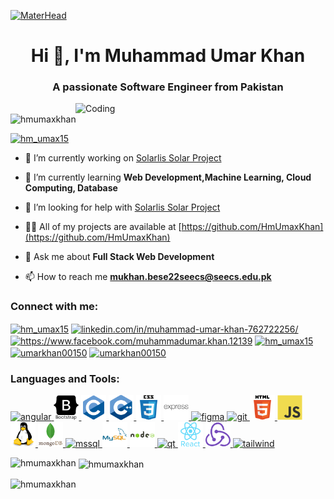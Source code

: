 [![MaterHead](https://gifdb.com/images/high/coding-skills-loading-dk68v8z0hevjpuiv.gif)](https://rishavchanda.io)
<h1 align="center">Hi 👋, I'm Muhammad Umar Khan</h1>
<h3 align="center">A passionate Software Engineer from Pakistan</h3>
<img align="right" width="400px" alt="Coding" src="
https://miro.medium.com/v2/resize:fit:679/0*FGD6BUzzZs1VJLuY.gif"  >

<p align="left"> <img src="https://komarev.com/ghpvc/?username=hmumaxkhan&label=Profile%20views&color=0e75b6&style=flat" alt="hmumaxkhan" /> </p>

<p align="left"> <a href="https://twitter.com/hm_umax15" target="blank"><img src="https://img.shields.io/twitter/follow/hm_umax15?logo=twitter&style=for-the-badge" alt="hm_umax15" /></a> </p>

- 🔭 I’m currently working on [Solarlis Solar Project](https://github.com/AbdulSami455/Solarlis-SolarSolutions-at-FingerTips)

- 🌱 I’m currently learning **Web Development,Machine Learning, Cloud Computing, Database**

- 🤝 I’m looking for help with [Solarlis Solar Project](https://github.com/AbdulSami455/Solarlis-SolarSolutions-at-FingerTips)

- 👨‍💻 All of my projects are available at [https://github.com/HmUmaxKhan](https://github.com/HmUmaxKhan)

- 💬 Ask me about **Full Stack Web Development**

- 📫 How to reach me **mukhan.bese22seecs@seecs.edu.pk**

<h3 align="left">Connect with me:</h3>
<p align="left">
<a href="https://twitter.com/hm_umax15" target="blank"><img align="center" src="https://raw.githubusercontent.com/rahuldkjain/github-profile-readme-generator/master/src/images/icons/Social/twitter.svg" alt="hm_umax15" height="30" width="40" /></a>
<a href="https://linkedin.com/in/linkedin.com/in/muhammad-umar-khan-762722256/" target="blank"><img align="center" src="https://raw.githubusercontent.com/rahuldkjain/github-profile-readme-generator/master/src/images/icons/Social/linked-in-alt.svg" alt="linkedin.com/in/muhammad-umar-khan-762722256/" height="30" width="40" /></a>
<a href="https://fb.com/https://www.facebook.com/muhammadumar.khan.12139" target="blank"><img align="center" src="https://raw.githubusercontent.com/rahuldkjain/github-profile-readme-generator/master/src/images/icons/Social/facebook.svg" alt="https://www.facebook.com/muhammadumar.khan.12139" height="30" width="40" /></a>
<a href="https://instagram.com/hm_umax15" target="blank"><img align="center" src="https://raw.githubusercontent.com/rahuldkjain/github-profile-readme-generator/master/src/images/icons/Social/instagram.svg" alt="hm_umax15" height="30" width="40" /></a>
<a href="https://www.hackerrank.com/umarkhan00150" target="blank"><img align="center" src="https://raw.githubusercontent.com/rahuldkjain/github-profile-readme-generator/master/src/images/icons/Social/hackerrank.svg" alt="umarkhan00150" height="30" width="40" /></a>
<a href="https://www.leetcode.com/umarkhan00150" target="blank"><img align="center" src="https://raw.githubusercontent.com/rahuldkjain/github-profile-readme-generator/master/src/images/icons/Social/leet-code.svg" alt="umarkhan00150" height="30" width="40" /></a>
</p>

<h3 align="left">Languages and Tools:</h3>
<p align="left"> <a href="https://angular.io" target="_blank" rel="noreferrer"> <img src="https://angular.io/assets/images/logos/angular/angular.svg" alt="angular" width="40" height="40"/> </a> <a href="https://getbootstrap.com" target="_blank" rel="noreferrer"> <img src="https://raw.githubusercontent.com/devicons/devicon/master/icons/bootstrap/bootstrap-plain-wordmark.svg" alt="bootstrap" width="40" height="40"/> </a> <a href="https://www.cprogramming.com/" target="_blank" rel="noreferrer"> <img src="https://raw.githubusercontent.com/devicons/devicon/master/icons/c/c-original.svg" alt="c" width="40" height="40"/> </a> <a href="https://www.w3schools.com/cpp/" target="_blank" rel="noreferrer"> <img src="https://raw.githubusercontent.com/devicons/devicon/master/icons/cplusplus/cplusplus-original.svg" alt="cplusplus" width="40" height="40"/> </a> <a href="https://www.w3schools.com/css/" target="_blank" rel="noreferrer"> <img src="https://raw.githubusercontent.com/devicons/devicon/master/icons/css3/css3-original-wordmark.svg" alt="css3" width="40" height="40"/> </a> <a href="https://expressjs.com" target="_blank" rel="noreferrer"> <img src="https://raw.githubusercontent.com/devicons/devicon/master/icons/express/express-original-wordmark.svg" alt="express" width="40" height="40"/> </a> <a href="https://www.figma.com/" target="_blank" rel="noreferrer"> <img src="https://www.vectorlogo.zone/logos/figma/figma-icon.svg" alt="figma" width="40" height="40"/> </a> <a href="https://git-scm.com/" target="_blank" rel="noreferrer"> <img src="https://www.vectorlogo.zone/logos/git-scm/git-scm-icon.svg" alt="git" width="40" height="40"/> </a> <a href="https://www.w3.org/html/" target="_blank" rel="noreferrer"> <img src="https://raw.githubusercontent.com/devicons/devicon/master/icons/html5/html5-original-wordmark.svg" alt="html5" width="40" height="40"/> </a> <a href="https://developer.mozilla.org/en-US/docs/Web/JavaScript" target="_blank" rel="noreferrer"> <img src="https://raw.githubusercontent.com/devicons/devicon/master/icons/javascript/javascript-original.svg" alt="javascript" width="40" height="40"/> </a> <a href="https://www.linux.org/" target="_blank" rel="noreferrer"> <img src="https://raw.githubusercontent.com/devicons/devicon/master/icons/linux/linux-original.svg" alt="linux" width="40" height="40"/> </a> <a href="https://www.mongodb.com/" target="_blank" rel="noreferrer"> <img src="https://raw.githubusercontent.com/devicons/devicon/master/icons/mongodb/mongodb-original-wordmark.svg" alt="mongodb" width="40" height="40"/> </a> <a href="https://www.microsoft.com/en-us/sql-server" target="_blank" rel="noreferrer"> <img src="https://www.svgrepo.com/show/303229/microsoft-sql-server-logo.svg" alt="mssql" width="40" height="40"/> </a> <a href="https://www.mysql.com/" target="_blank" rel="noreferrer"> <img src="https://raw.githubusercontent.com/devicons/devicon/master/icons/mysql/mysql-original-wordmark.svg" alt="mysql" width="40" height="40"/> </a> <a href="https://nodejs.org" target="_blank" rel="noreferrer"> <img src="https://raw.githubusercontent.com/devicons/devicon/master/icons/nodejs/nodejs-original-wordmark.svg" alt="nodejs" width="40" height="40"/> </a> <a href="https://www.qt.io/" target="_blank" rel="noreferrer"> <img src="https://upload.wikimedia.org/wikipedia/commons/0/0b/Qt_logo_2016.svg" alt="qt" width="40" height="40"/> </a> <a href="https://reactjs.org/" target="_blank" rel="noreferrer"> <img src="https://raw.githubusercontent.com/devicons/devicon/master/icons/react/react-original-wordmark.svg" alt="react" width="40" height="40"/> </a> <a href="https://redux.js.org" target="_blank" rel="noreferrer"> <img src="https://raw.githubusercontent.com/devicons/devicon/master/icons/redux/redux-original.svg" alt="redux" width="40" height="40"/> </a> <a href="https://tailwindcss.com/" target="_blank" rel="noreferrer"> <img src="https://www.vectorlogo.zone/logos/tailwindcss/tailwindcss-icon.svg" alt="tailwind" width="40" height="40"/> </a> </p>

<p><img align="left" src="https://github-readme-stats.vercel.app/api/top-langs?username=hmumaxkhan&show_icons=true&theme=dark&text_color=ffffff&locale=en&layout=compact" alt="hmumaxkhan" /></p>

<p>&nbsp;<img align="center" src="https://github-readme-stats.vercel.app/api?username=hmumaxkhan&show_icons=true&locale=en" alt="hmumaxkhan" /></p>

<p><img align="center" src="https://github-readme-streak-stats.herokuapp.com/?user=hmumaxkhan&" alt="hmumaxkhan" /></p>

